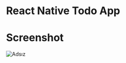# React Native Todo App


# Screenshot

![Adsız](https://user-images.githubusercontent.com/104764065/204252214-f726c21e-ef45-4477-acfd-b28438dbeab6.png)
